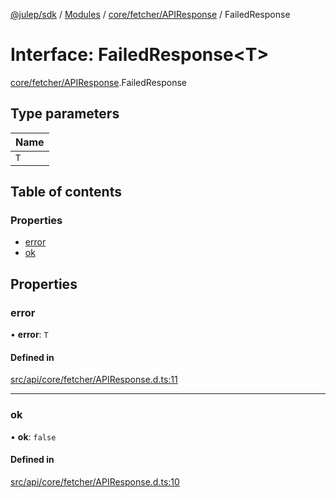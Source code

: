 [@julep/sdk](../README.md) / [Modules](../modules.md) / [core/fetcher/APIResponse](../modules/core_fetcher_APIResponse.md) / FailedResponse

# Interface: FailedResponse\<T\>

[core/fetcher/APIResponse](../modules/core_fetcher_APIResponse.md).FailedResponse

## Type parameters

| Name |
| :------ |
| `T` |

## Table of contents

### Properties

- [error](core_fetcher_APIResponse.FailedResponse.md#error)
- [ok](core_fetcher_APIResponse.FailedResponse.md#ok)

## Properties

### error

• **error**: `T`

#### Defined in

[src/api/core/fetcher/APIResponse.d.ts:11](https://github.com/julep-ai/samantha-monorepo/blob/9aefd53/sdks/js/src/api/core/fetcher/APIResponse.d.ts#L11)

___

### ok

• **ok**: ``false``

#### Defined in

[src/api/core/fetcher/APIResponse.d.ts:10](https://github.com/julep-ai/samantha-monorepo/blob/9aefd53/sdks/js/src/api/core/fetcher/APIResponse.d.ts#L10)
